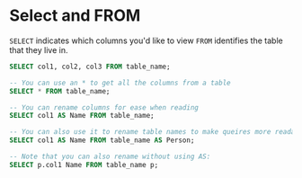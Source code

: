 # Select and FROM
`SELECT` indicates which columns you'd like to view
`FROM` identifies the table that they live in.
```SQL
SELECT col1, col2, col3 FROM table_name;

-- You can use an * to get all the columns from a table
SELECT * FROM table_name;

-- You can rename columns for ease when reading
SELECT col1 AS Name FROM table_name;

-- You can also use it to rename table names to make queires more readable
SELECT col1 AS Name FROM table_name AS Person;

-- Note that you can also rename without using AS:
SELECT p.col1 Name FROM table_name p;
```

